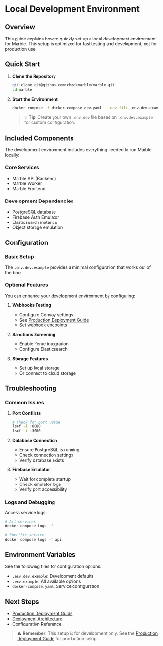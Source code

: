 # Local Development Environment

## Overview

This guide explains how to quickly set up a local development environment for Marble. This setup is optimized for fast testing and development, not for production use.

## Quick Start

1. **Clone the Repository**

   ```bash
   git clone git@github.com:checkmarble/marble.git
   cd marble
   ```

2. **Start the Environment**
   ```bash
   docker compose -f docker-compose-dev.yaml  --env-file .env.dev.example up
   ```
   > 💡 **Tip**: Create your own `.env.dev` file based on `.env.dev.example` for custom configuration.

## Included Components

The development environment includes everything needed to run Marble locally:

### Core Services

- Marble API (Backend)
- Marble Worker
- Marble Frontend

### Development Dependencies

- PostgreSQL database
- Firebase Auth Emulator
- Elasticsearch instance
- Object storage emulation

## Configuration

### Basic Setup

The `.env.dev.example` provides a minimal configuration that works out of the box:

### Optional Features

You can enhance your development environment by configuring:

1. **Webhooks Testing**

   - Configure Convoy settings
   - See [Production Deployment Guide](./production_run.md)
   - Set webhook endpoints

2. **Sanctions Screening**

   - Enable Yente integration
   - Configure Elasticsearch

3. **Storage Features**
   - Set up local storage
   - Or connect to cloud storage

## Troubleshooting

### Common Issues

1. **Port Conflicts**

   ```bash
   # Check for port usage
   lsof -i :8080
   lsof -i :3000
   ```

2. **Database Connection**

   - Ensure PostgreSQL is running
   - Check connection settings
   - Verify database exists

3. **Firebase Emulator**
   - Wait for complete startup
   - Check emulator logs
   - Verify port accessibility

### Logs and Debugging

Access service logs:

```bash
# All services
docker compose logs -f

# Specific service
docker compose logs -f api
```

## Environment Variables

See the following files for configuration options:

- `.env.dev.example`: Development defaults
- `.env.example`: All available options
- `docker-compose.yaml`: Service configuration

## Next Steps

- [Production Deployment Guide](./production_run.md)
- [Deployment Architecture](./deployment.md)
- [Configuration Reference](./.env.example)

> ⚠️ **Remember**: This setup is for development only. See the [Production Deployment Guide](./production_run.md) for production setup.
